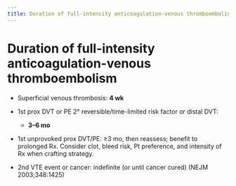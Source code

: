 ```yaml
---
title: Duration of full-intensity anticoagulation-venous thromboembolism
---
```

# Duration of full-intensity anticoagulation-venous thromboembolism

* Superficial venous thrombosis: **4 wk**

* 1st prox DVT or PE 2° reversible/time-limited risk factor or distal DVT:
	* **3–6 mo**

* 1st unprovoked prox DVT/PE: ≥3 mo, then reassess; benefit to prolonged Rx. Consider clot, bleed risk, Pt preference, and intensity of Rx when crafting strategy.

* 2nd VTE event or cancer: indefinite (or until cancer cured) (NEJM 2003;348:1425)
